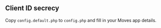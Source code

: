 ## Client ID secrecy
Copy `config.default.php` to `config.php` and fill in your Moves app details.

